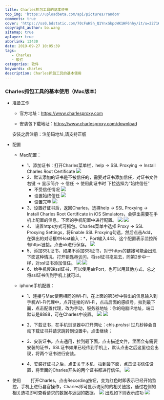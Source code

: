 ```yaml
---
title: Charles抓包工具的基本使用
top_img: 'https://uploadbeta.com/api/pictures/random'
comments: true
cover: 'https://ss0.bdstatic.com/70cFuHSh_Q1YnxGkpoWK1HF6hhy/it/u=2271678093,1999335211&fm=15&gp=0.jpg'
copyright_author: bo.wang
sitemap: true
aplayer: true
abbrlink: 13430
date: 2019-09-27 10:05:39
tags: 
   - Charles 
   - 软件
categories: 软件
keywords: charles
description: Charles抓包工具的基本使用
---
```


### Charles抓包工具的基本使用（Mac版本）

- 准备工作

    - 官方地址：https://www.charlesproxy.com

    - 安装包下载地址：https://www.charlesproxy.com/download
        
    安装之后注册：注册码地址,请支持正版

- 配置
    
    - Mac配置：
    
        - 1、添加证书：打开Charles菜单栏，help -> SSL Proxying -> Install Charles Root Certificate
        ![](https://user-images.githubusercontent.com/26587649/47204659-6c57c480-d3b6-11e8-939e-17c35440ccff.png)
        - 2、默认添加的证书是不被信任的，需要对证书添加信任，对证书文件右键 -> 显示简介 -> 信任 -> 使用此证书时 下拉选择为“始终信任”
            - 不受信任情况
        ![](https://user-images.githubusercontent.com/26587649/47206199-a034e900-d3ba-11e8-9cac-a3e59fe8ef59.png)
            - 设置始终信任
        ![](https://user-images.githubusercontent.com/26587649/47206240-bc388a80-d3ba-11e8-98cf-94bc7af6a7a0.png)
            - 设置完毕
        ![](https://user-images.githubusercontent.com/26587649/47206260-c9ee1000-d3ba-11e8-8ae0-221311b8b066.png)
        - 3、设置好证书后，返回Charles，选择help -> SSL Proxying -> Install Charles Root Certificate in iOS Simulators，会弹出需要在手机上配置的信息，下面的手机配置中进行配置。
        ![](https://user-images.githubusercontent.com/26587649/47206301-e25e2a80-d3ba-11e8-8ae3-1f03b697909e.png)
        ![](https://user-images.githubusercontent.com/26587649/47206306-e8540b80-d3ba-11e8-9c57-8769e6fc85db.png)
        - 4、 设置https方式可抓包。Charles菜单中选择 Proxy -> SSL Proxying Settings，将Enable SSL Proxying勾选，然后点击Add， 在弹出的对话框中Host输入：*，Port输入443，这个配置表示监控所有https链接。点击ok进行保存。
        ![](https://user-images.githubusercontent.com/26587649/47206367-0b7ebb00-d3bb-11e8-9129-359cad22e125.png)
        - 5、添加SSL证书，如果不添加SSl证书，对于https的链接可能会出现下面这种情况。打开钥匙串访问，将ssl证书拖进去，同第2步中一样，对ssl证书添加信任。
        ![](https://user-images.githubusercontent.com/26587649/47206422-2cdfa700-d3bb-11e8-9366-18e00f7f7037.png)
        ![](https://user-images.githubusercontent.com/26587649/47206392-1c2f3100-d3bb-11e8-83ef-d79f18cca42e.png)
        - 6、给手机传递ssl证书，可以使用airPort，也可以用其他方式，总之将ssl证书传到手机上就可以。

    - iphone手机配置：
        
        - 1、连接与Mac使用相同的Wi-Fi，在上面的第3步中弹出的信息输入到手机Wi-Fi代理中，点开连接的Wi-Fi，点击后面的感叹号，拉到最下面，点击配置代理，改为手动，服务器地址：你的电脑IP地址，端口默认是8888，可在Charles中设置。
        ![](https://user-images.githubusercontent.com/26587649/47206462-47198500-d3bb-11e8-8bf4-05255e97865c.PNG)
        ![](https://user-images.githubusercontent.com/26587649/47206708-e50d4f80-d3bb-11e8-8f0b-a6d8709c5f18.PNG)
        - 2、下载证书，在手机浏览器中打开网址：chls.pro/ssl 过几秒钟会自动下载证书并请求跳转到设置中，点击继续；

        - 3、安装证书。点击通用，拉到最下面，点击描述文件，里面会有需要安装的证书，SSL证书如果已经传到手机上，默认点击之后这里也会出现，将两个证书进行安装。

        - 4、安装好证书之后，点击关于本机，拉到最下面，点击证书信任设置，将里面的Charles开头的两个证书都进行信任。
        ![](https://user-images.githubusercontent.com/26587649/47206766-0e2de000-d3bc-11e8-86ab-d17d57d38804.PNG)

- 使用
&emsp;&emsp;打开Charles，点击Recording按钮，变为红色时即表示已经开始监控，手机上进行县官操作，Charles即可显示访问的的相关链接，通过右侧的相关选项即可查看请求的数据与返回的数据。
![](https://user-images.githubusercontent.com/26587649/47206813-2b62ae80-d3bc-11e8-8f3a-23f56ced688b.png)
出现如下则表示成功
![](https://user-images.githubusercontent.com/26587649/47206835-39183400-d3bc-11e8-8829-6cdbe4792814.png)
